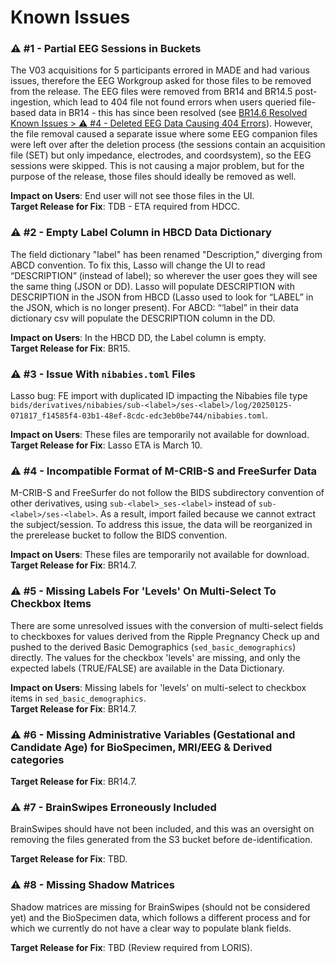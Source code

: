 # Known Issues

### ⚠️ #1 - Partial EEG Sessions in Buckets
The V03 acquisitions for 5 participants errored in MADE and had various issues, therefore the EEG Workgroup asked for those files to be removed from the release. The EEG files were removed from BR14 and BR14.5 post-ingestion, which lead to 404 file not found errors when users queried file-based data in BR14 - this has since been resolved (see [BR14.6 Resolved Known Issues > ⚠️ #4 - Deleted EEG Data Causing 404 Errors](versions/BR14.6.md/#4-deleted-eeg-data-causing-404-errors)). However, the file removal caused a separate issue where some EEG companion files were left over after the deletion process (the sessions contain an acquisition file (SET) but only impedance, electrodes, and coordsystem), so the EEG sessions were skipped. This is not causing a major problem, but for the purpose of the release, those files should ideally be removed as well.

**Impact on Users**: End user will not see those files in the UI.          
**Target Release for Fix**: TDB - ETA required from HDCC.  

### ⚠️ #2 - Empty Label Column in HBCD Data Dictionary
The field dictionary "label" has been renamed "Description," diverging from ABCD convention. To fix this, Lasso will change the UI to read “DESCRIPTION” (instead of label); so wherever the user goes they will see the same thing (JSON or DD). Lasso will populate DESCRIPTION with DESCRIPTION in the JSON from HBCD (Lasso used to look for “LABEL” in the JSON, which is no longer present). For ABCD: “‘label” in their data dictionary csv will populate the DESCRIPTION column in the DD. 

**Impact on Users**: In the HBCD DD, the Label column is empty.         
**Target Release for Fix**: BR15. 

### ⚠️ #3 - Issue With `nibabies.toml` Files
Lasso bug: FE import with duplicated ID impacting the Nibabies file type `bids/derivatives/nibabies/sub-<label>/ses-<label>/log/20250125-071817_f14585f4-03b1-48ef-8cdc-edc3eb0be744/nibabies.toml`.

**Impact on Users**: These files are temporarily not available for download.        
**Target Release for Fix**: Lasso ETA is March 10.

### ⚠️ #4 - Incompatible Format of M-CRIB-S and FreeSurfer Data
M-CRIB-S and FreeSurfer do not follow the BIDS subdirectory convention of other derivatives, using `sub-<label>_ses-<label>` instead of `sub-<label>/ses-<label>`. As a result, import failed because we cannot extract the subject/session. To address this issue, the data will be reorganized in the prerelease bucket to follow the BIDS convention.  

**Impact on Users**: These files are temporarily not available for download.       
**Target Release for Fix**: BR14.7.

### ⚠️ #5 - Missing Labels For 'Levels' On Multi-Select To Checkbox Items
There are some unresolved issues with the conversion of multi-select fields to checkboxes for values derived from the Ripple Pregnancy Check up and pushed to the derived Basic Demographics (`sed_basic_demographics`) directly. The values for the checkbox 'levels' are missing, and only the expected labels (TRUE/FALSE) are available in the Data Dictionary.

**Impact on Users**: Missing labels for 'levels' on multi-select to checkbox items in `sed_basic_demographics`.       
**Target Release for Fix**: BR14.7.

### ⚠️ #6 -  Missing Administrative Variables (Gestational and Candidate Age) for BioSpecimen, MRI/EEG & Derived categories
**Target Release for Fix**: BR14.7.

### ⚠️ #7 - BrainSwipes Erroneously Included
BrainSwipes should have not been included, and this was an oversight on removing the files generated from the S3 bucket before de-identification.
     
**Target Release for Fix**: TBD.

### ⚠️ #8 - Missing Shadow Matrices
Shadow matrices are missing for BrainSwipes (should not be considered yet) and the BioSpecimen data, which follows a different process and for which we currently do not have a clear way to populate blank fields.
   
**Target Release for Fix**: TBD (Review required from LORIS).








